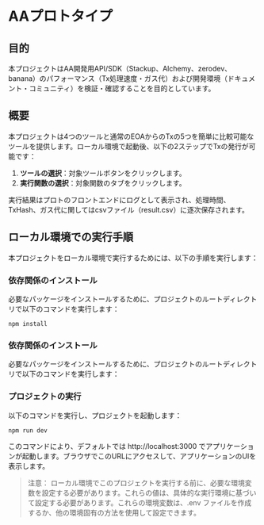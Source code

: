 # AAプロトタイプ

## 目的
本プロジェクトはAA開発用API/SDK（Stackup、Alchemy、zerodev、banana）のパフォーマンス（Tx処理速度・ガス代）および開発環境（ドキュメント・コミュニティ）を検証・確認することを目的としています。

## 概要
本プロジェクトは4つのツールと通常のEOAからのTxの5つを簡単に比較可能なツールを提供します。ローカル環境で起動後、以下の2ステップでTxの発行が可能です：

1. **ツールの選択**：対象ツールボタンをクリックします。
2. **実行関数の選択**：対象関数のタブをクリックします。

実行結果はプロトのフロントエンドにログとして表示され、処理時間、TxHash、ガス代に関してはcsvファイル（result.csv）に逐次保存されます。

## ローカル環境での実行手順
本プロジェクトをローカル環境で実行するためには、以下の手順を実行します：

### 依存関係のインストール
必要なパッケージをインストールするために、プロジェクトのルートディレクトリで以下のコマンドを実行します：

```shell
npm install
```

### 依存関係のインストール
必要なパッケージをインストールするために、プロジェクトのルートディレクトリで以下のコマンドを実行します：


### プロジェクトの実行
以下のコマンドを実行し、プロジェクトを起動します：

```shell
npm run dev
```
このコマンドにより、デフォルトでは http://localhost:3000 でアプリケーションが起動します。ブラウザでこのURLにアクセスして、アプリケーションのUIを表示します。

>注意： ローカル環境でこのプロジェクトを実行する前に、必要な環境変数を設定する必要があります。これらの値は、具体的な実行環境に基づいて設定する必要があります。これらの環境変数は、.env ファイルを作成するか、他の環境固有の方法を使用して設定できます。